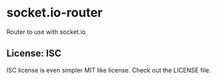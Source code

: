 socket.io-router
================

Router to use with socket.io

## License: ISC

ISC license is even simpler MIT like license. Check out the LICENSE file.
